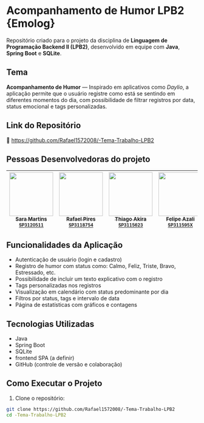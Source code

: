 # Acompanhamento de Humor LPB2 {Emolog}

Repositório criado para o projeto da disciplina de **Linguagem de Programação Backend II (LPB2)**, desenvolvido em equipe com **Java**, **Spring Boot** e **SQLite**.

## Tema

**Acompanhamento de Humor** — Inspirado em aplicativos como *Daylio*, a aplicação permite que o usuário registre como está se sentindo em diferentes momentos do dia, com possibilidade de filtrar registros por data, status emocional e tags personalizadas.

## Link do Repositório

🔗 https://github.com/Rafael1572008/-Tema-Trabalho-LPB2

## Pessoas Desenvolvedoras do projeto

| [<img loading="lazy" src="https://avatars.githubusercontent.com/u/128601286?v=4" width=115><br><sub>Sara Martins<br><sup>SP3120511</sup></sub>](https://github.com/sarmart) | [<img loading="lazy" src="https://avatars.githubusercontent.com/u/127984148?v=4" width=115><br><sub>Rafael Pires<br><sup>SP3118754</sup></sub>](https://github.com/Rafael1572008) | [<img loading="lazy" src="https://avatars.githubusercontent.com/u/129286938?v=4" width=115><br><sub>Thiago Akira<br><sup>SP3115623</sup></sub>](https://github.com/ThiagoIFDS23) | [<img loading="lazy" src="https://avatars.githubusercontent.com/u/129297409?v=4" width=115><br><sub>Felipe Azali<br><sup>SP311595X</sup></sub>](https://github.com/FelipeAzali) | [<img loading="lazy" src="https://i.pinimg.com/474x/17/06/23/170623bac1b4d0f1c7a66410764a0654.jpg" width=115><br><sub>Mirella Prado<br><sup>SP3124568</sup></sub>](https://github.com/mirprado)
| :---: | :---: | :---: | :---: |:---: |

## Funcionalidades da Aplicação

- Autenticação de usuário (login e cadastro)
- Registro de humor com status como: Calmo, Feliz, Triste, Bravo, Estressado, etc.
- Possibilidade de incluir um texto explicativo com o registro
- Tags personalizadas nos registros
- Visualização em calendário com status predominante por dia
- Filtros por status, tags e intervalo de data
- Página de estatísticas com gráficos e contagens

## Tecnologias Utilizadas

- Java
- Spring Boot
- SQLite
- frontend SPA (a definir)
- GitHub (controle de versão e colaboração)

## Como Executar o Projeto

1. Clone o repositório:

```bash
git clone https://github.com/Rafael1572008/-Tema-Trabalho-LPB2
cd -Tema-Trabalho-LPB2

